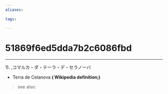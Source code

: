 ```yaml
---
aliases:
    
tags:
    
---
```


# 51869f6ed5dda7b2c6086fbd
---
1).
,コマルカ・ダ・テーラ・デ・セラノーバ

- Terra de Celanova
**( Wikipedia definition;)**
> see also: 
            